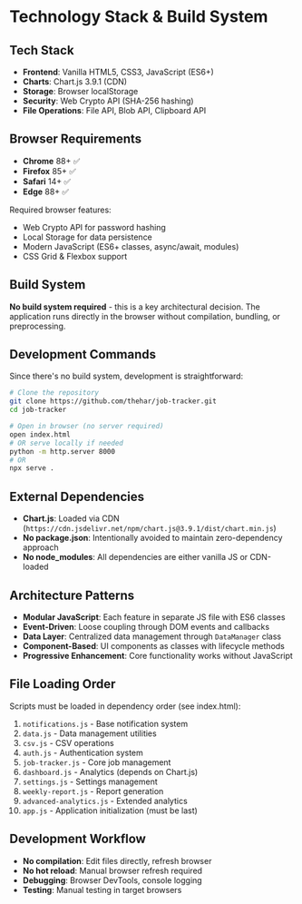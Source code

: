 # Technology Stack & Build System

## Tech Stack
- **Frontend**: Vanilla HTML5, CSS3, JavaScript (ES6+)
- **Charts**: Chart.js 3.9.1 (CDN)
- **Storage**: Browser localStorage
- **Security**: Web Crypto API (SHA-256 hashing)
- **File Operations**: File API, Blob API, Clipboard API

## Browser Requirements
- **Chrome** 88+ ✅
- **Firefox** 85+ ✅  
- **Safari** 14+ ✅
- **Edge** 88+ ✅

Required browser features:
- Web Crypto API for password hashing
- Local Storage for data persistence
- Modern JavaScript (ES6+ classes, async/await, modules)
- CSS Grid & Flexbox support

## Build System
**No build system required** - this is a key architectural decision. The application runs directly in the browser without compilation, bundling, or preprocessing.

## Development Commands
Since there's no build system, development is straightforward:

```bash
# Clone the repository
git clone https://github.com/thehar/job-tracker.git
cd job-tracker

# Open in browser (no server required)
open index.html
# OR serve locally if needed
python -m http.server 8000
# OR
npx serve .
```

## External Dependencies
- **Chart.js**: Loaded via CDN (`https://cdn.jsdelivr.net/npm/chart.js@3.9.1/dist/chart.min.js`)
- **No package.json**: Intentionally avoided to maintain zero-dependency approach
- **No node_modules**: All dependencies are either vanilla JS or CDN-loaded

## Architecture Patterns
- **Modular JavaScript**: Each feature in separate JS file with ES6 classes
- **Event-Driven**: Loose coupling through DOM events and callbacks  
- **Data Layer**: Centralized data management through `DataManager` class
- **Component-Based**: UI components as classes with lifecycle methods
- **Progressive Enhancement**: Core functionality works without JavaScript

## File Loading Order
Scripts must be loaded in dependency order (see index.html):
1. `notifications.js` - Base notification system
2. `data.js` - Data management utilities
3. `csv.js` - CSV operations
4. `auth.js` - Authentication system
5. `job-tracker.js` - Core job management
6. `dashboard.js` - Analytics (depends on Chart.js)
7. `settings.js` - Settings management
8. `weekly-report.js` - Report generation
9. `advanced-analytics.js` - Extended analytics
10. `app.js` - Application initialization (must be last)

## Development Workflow
- **No compilation**: Edit files directly, refresh browser
- **No hot reload**: Manual browser refresh required
- **Debugging**: Browser DevTools, console logging
- **Testing**: Manual testing in target browsers